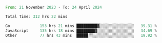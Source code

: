 <!--START_SECTION:waka-->

```rust
From: 21 November 2023 - To: 24 April 2024

Total Time: 312 hrs 22 mins

Go             153 hrs 21 mins █████████▓░░░░░░░░░░░░░░░   39.31 %
JavaScript     135 hrs 18 mins ████████▓░░░░░░░░░░░░░░░░   34.69 %
Other          77 hrs 43 mins  █████░░░░░░░░░░░░░░░░░░░░   19.92 %
```

<!--END_SECTION:waka-->
